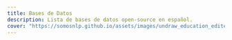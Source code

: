 ```yaml
---
title: Bases de Datos
description: Lista de bases de datos open-source en español. 
cover: "https://somosnlp.github.io/assets/images/undraw_education_edited.svg" 
---
```


<Table2
  :resourceItems="[
    {
        name: 'Catalonia Independence Corpus',
        tags: ['clasificación de sentimientos'],
        description: 'Esta base de datos contiene dos corpus en español y catalán que contienen mensajes de Twitter anotados para la detección de opiniones. Cada corpus está anotado con tres posturas: \'against\', \'favor\' y \'neutral\' (a favor, en contra, neutral) respecto a la independencia de Cataluña.',
        website: '',
        github: 'https://github.com/ixa-ehu/catalonia-independence-corpus',
        paper: 'https://www.aclweb.org/anthology/2020.lrec-1.171/',
        hf_dataset_name: 'catalonia_independence',
        hf_contributor_handle: 'lewtun'
    },
    {
        name: 'eHealth-KD',
        tags: ['NER (Named Entity Recognition)'],
        description: 'Base de datos del challenge eHealth-KD de IberLEF 2020. Está diseñado para la identificación de entidades y relaciones semánticas en documentos sanitarios españoles.',
        website: 'https://knowledge-learning.github.io/ehealthkd-2020/',
        github: 'https://github.com/knowledge-learning/ehealthkd-2020',
        paper: 'http://ceur-ws.org/Vol-2664/eHealth-KD_overview.pdf',
        hf_dataset_name: 'ehealth_kd',
        hf_contributor_handle: 'mariagrandury'
    },
    {
        name: 'HEAD-QA',
        tags: ['preguntas de opción múltiple'],
        description: 'HEAD-QA es un conjunto de datos de preguntas de opción múltiple sobre medicina. Las preguntas proceden de exámenes para acceder a un puesto en el sistema sanitario español y suponen un reto incluso para humanos altamente especializados.',
        website: 'https://aghie.github.io/head-qa/',
        github: 'https://github.com/aghie/head-qa',
        paper: 'https://www.aclweb.org/anthology/P19-1092/',
        hf_dataset_name: 'head_qa',
        hf_contributor_handle: 'mariagrandury'
    },
    {
        name: 'Large Spanish Corpus',
        tags: ['modelado del lenguaje', 'pre-entrenamiento'],
        description: 'El Large Spanish Corpus es una compilación de 15 corpus españoles sin etiquetar que abarcan desde la Wikipedia hasta las notas del Parlamento Europeo. Cada configuración contiene los datos correspondientes a cada corpus diferente.',
        website: '',
        github: 'https://github.com/josecannete/spanish-corpora',
        paper: '',
        hf_dataset_name: 'large_spanish_corpus',
        hf_contributor_handle: 'lewtun'
    },
    {
    name: 'Mucho Cine',
    tags: ['clasificación de sentimientos'],
    description: 'El conjunto de datos de reseñas de Muchocine contiene 3.872 reseñas de películas en español, cada una de ellas con un breve resumen y una calificación en una escala de 1 a 5.',
    website: 'http://www.lsi.us.es/~fermin/index.php/Datasets',
    github: '',
    paper: '',
    hf_dataset_name: 'muchocine',
    hf_contributor_handle: 'mapmeld'
    },
    {
    name: 'Spanish Billion Words',
    tags: ['modelado del lenguaje', 'pre-entrenamiento'],
    description: 'Spanish Billion Words es un corpus no anotado de casi 1.500 millones de palabras, compuesto por diferentes recursos online.',
    website: 'https://crscardellino.github.io/SBWCE/',
    github: '',
    paper: '',
    hf_dataset_name: 'spanish_billion_words',
    hf_contributor_handle: 'mariagrandury'
    },
    {
    name: 'WikiCorpus',
    tags: ['modelado del lenguaje', 'POS (Part of Speech)'],
    description: 'El Wikicorpus es un corpus trilingüe (catalán, español, inglés) que contiene grandes partes de la Wikipedia de 2006 y que ha sido enriquecido automáticamente con información lingüística. En su versión actual, contiene más de 750 millones de palabras.',
    website: 'https://www.cs.upc.edu/~nlp/wikicorpus/',
    github: '',
    paper: 'https://www.cs.upc.edu/~nlp/papers/reese10.pdf',
    hf_dataset_name: 'wikicorpus',
    hf_contributor_handle: 'albertvillanova'
    },
    {
    name: 'InfoLibros Corpus',
    tags: ['modelado del lenguaje'],
    description: 'El corpus InfoLibros es un corpus de 218 millones de tokens de narraciones en español extraídas de libros gratuitos recopilados por el proyecto abierto Infolibros.org. El corpus se ha preprocesado y depurado mediante el procedimiento de Corpus-Cleaner.',
    website: 'https://doi.org/10.5281/zenodo.7313105',
    github: '',
    paper: '',
    hf_dataset_name: '',
    hf_contributor_handle: ''
    },
    {
    name: 'Spanish CBOW Word Embeddings in Floret',
    tags: ['modelado del lenguaje', 'CBOW (Continuous Bag Of Words)'],
    description: 'Dataset compuesto por embeddings entrenados con el corpus de la Biblioteca Nacional de España (BNE) utilizando floret.',
    website: 'https://doi.org/10.5281/zenodo.7314098',
    github: '',
    paper: '',
    hf_dataset_name: '',
    hf_contributor_handle: ''
    },
    {
    name: 'Biomedical Spanish CBOW Word Embeddings in Floret',
    tags: ['modelado del lenguaje', 'CBOW (Continuous Bag Of Words)'],
    description: 'Dataset compuesto por embeddings entrenados en la combinación de todos los textos presentes en el corpus biomédico español, que incluye datos de múltiples fuentes para un total de 1100M tokens a través de 2,5M de documentos.',
    website: 'https://doi.org/10.5281/zenodo.7314041',
    github: '',
    paper: 'https://arxiv.org/abs/2109.07765',
    hf_dataset_name: '',
    hf_contributor_handle: ''
    },
    {
    name: 'Spanish Biomedical Crawled Corpus',
    tags: ['modelado del lenguaje'],
    description: 'El mayor corpus biomédico y de salud en español hasta la fecha, recopilado a partir de un análisis web masivo de dominios de salud españoles en más de 3.000 URL. Todos los datos recopilados se han preprocesado para producir el recurso CoWeSe (Corpus Web Salud Español).',
    website: 'https://doi.org/10.5281/zenodo.5513237',
    github: '',
    paper: 'https://arxiv.org/abs/2109.07765',
    hf_dataset_name: '',
    hf_contributor_handle: ''
    },
    {
    name: 'TDX Thesis Spanish Corpus',
    tags: ['modelado del lenguaje'],
    description: 'El corpus TDX Thesis Spanish es un corpus de 246 millones de tokens de texto limpio en español extraído de tesis científicas del dominio tdx.cat, que contiene tesis abiertas publicadas por universidades catalanas. El corpus se ha preprocesado y depurado mediante el procedimiento de Corpus-Cleaner.',
    website: 'https://doi.org/10.5281/zenodo.7313149',
    github: '',
    paper: '',
    hf_dataset_name: '',
    hf_contributor_handle: ''
    },
    {
    name: 'CSIC Spanish Corpus',
    tags: ['modelado del lenguaje'],
    description: 'El corpus español de CSIC es un corpus de 146 millones de tokens de revistas científicas españolas del repositorio revistas.csic.es/. El corpus se ha preprocesado y depurado mediante el procedimiento de Corpus-Cleaner.',
    website: 'https://doi.org/10.5281/zenodo.7313126',
    github: '',
    paper: '',
    hf_dataset_name: '',
    hf_contributor_handle: ''
    },
    {
    name: 'BasCrawl',
    tags: ['modelado del lenguaje'],
    description: 'BasCrawl es un corpus web de 186 millones de tokens en euskera obtenido mediante el análisis de más de 12000 dominios en internet (se incluyen los dominios analizados). El corpus ha sido preprocesado y depurado siguiendo el mismo procedimiento que MarIA.',
    website: 'https://doi.org/10.5281/zenodo.7313092',
    github: '',
    paper: '',
    hf_dataset_name: '',
    hf_contributor_handle: ''
    },
    {
    name: 'Spanish Legal Domain Corpora',
    tags: ['modelado del lenguaje'],
    description: 'Dataset compuesto por una colección de textos (corpus) del ámbito jurídico español.',
    website: 'https://doi.org/10.5281/zenodo.5495529',
    github: 'https://github.com/PlanTL-GOB-ES/lm-legal-es',
    paper: 'https://arxiv.org/abs/2110.12201',
    hf_dataset_name: '',
    hf_contributor_handle: ''
    },
    {
    name: 'Spanish Skip-Gram Word Embeddings in FastText',
    tags: ['modelado del lenguaje', 'FastText'],
    description: 'El corpus cuenta con más de 2TB de texto de alta calidad, recopilado a partir de los diferentes análisis web realizados por la Biblioteca Nacional de España desde 2009 hasta 2019. Dataset compuesto exclusivamente por embeddings Skip-Gram.',
    website: 'https://doi.org/10.5281/zenodo.5046525',
    github: '',
    paper: 'http://journal.sepln.org/sepln/ojs/ojs/index.php/pln/article/view/6405',
    hf_dataset_name: '',
    hf_contributor_handle: ''
    },
    {
    name: 'Spanish CBOW Word Embeddings in FastText',
    tags: ['modelado del lenguaje', 'FastText'],
    description: 'Embeddings de palabras en español en FastText generados a partir del mayor corpus realizado en español hasta la fecha. El corpus cuenta con más de 2 TB de texto de alta calidad, recopilado a partir de los diferentes rastreos web realizados por la Biblioteca Nacional de España entre 2009 y 2019. Dataset compuesto exclusivamente por CBOW embeddings.',
    website: 'https://doi.org/10.5281/zenodo.5044988',
    github: '',
    paper: 'http://journal.sepln.org/sepln/ojs/ojs/index.php/pln/article/view/6405',
    hf_dataset_name: '',
    hf_contributor_handle: ''
    },
    {
    name: 'Spanish Legal Domain Word & Sub-Word Embeddings',
    tags: ['modelado del lenguaje'],
    description: 'Conjunto de embeddings generados a partir del corpus compuesto de recursos jurídicos españoles más grande hasta la fecha (9GB).',
    website: 'https://doi.org/10.5281/zenodo.5036147',
    github: 'https://github.com/PlanTL-GOB-ES/lm-legal-es',
    paper: 'https://arxiv.org/abs/2110.12201',
    hf_dataset_name: '',
    hf_contributor_handle: ''
    }
    ]"
/>
